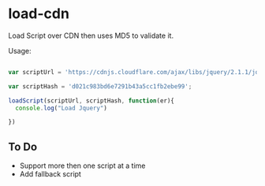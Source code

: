 load-cdn
========

Load Script over CDN then uses MD5 to validate it.

Usage:
```javascript

var scriptUrl = 'https://cdnjs.cloudflare.com/ajax/libs/jquery/2.1.1/jquery.min.js';

var scriptHash = 'd021c983bd6e7291b43a5cc1fb2ebe99';

loadScript(scriptUrl, scriptHash, function(er){
  console.log("Load Jquery")

})
```


To Do
--------
  * Support more then one script at a time
  * Add fallback script

